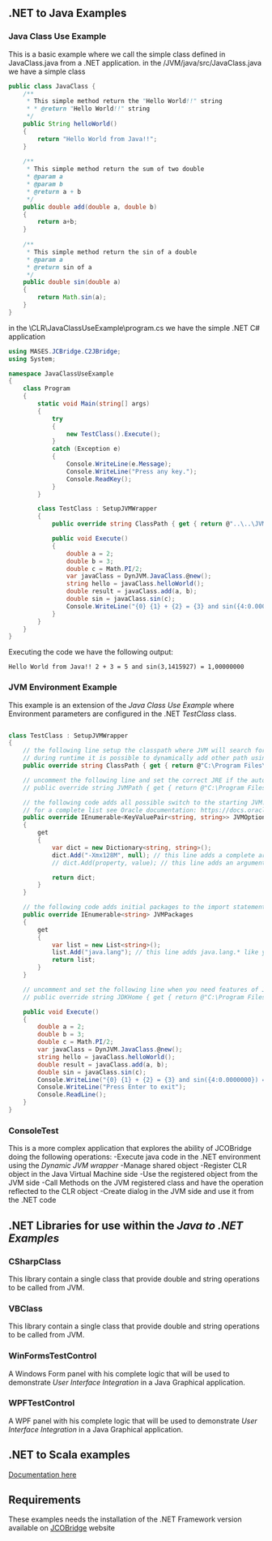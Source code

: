 ## .NET to Java Examples
### Java Class Use Example
This is a basic example where we call the simple class defined in JavaClass.java from a .NET application.
in the /JVM/java/src/JavaClass.java we have a simple class

```Java
public class JavaClass {
    /**
     * This simple method return the "Hello World!!" string
     * * @return "Hello World!!" string
     */
    public String helloWorld()
    {
        return "Hello World from Java!!";
    }
    
    /**
     * This simple method return the sum of two double
     * @param a
     * @param b
     * @return a + b
     */
    public double add(double a, double b)
    {
        return a+b;
    }
    
    /**
     * This simple method return the sin of a double
     * @param a
     * @return sin of a
     */
    public double sin(double a)
    {
        return Math.sin(a);
    }
}
```
in the \CLR\JavaClassUseExample\program.cs we have the simple .NET C# application

```c#
using MASES.JCBridge.C2JBridge;
using System;

namespace JavaClassUseExample
{
    class Program
    {
        static void Main(string[] args)
        {
            try
            {
                new TestClass().Execute();
            }
            catch (Exception e)
            {
                Console.WriteLine(e.Message);
                Console.WriteLine("Press any key.");
                Console.ReadKey();
            }
        }

        class TestClass : SetupJVMWrapper
        {
            public override string ClassPath { get { return @"..\..\JVM\Output"; } }

            public void Execute()
            {
                double a = 2;
                double b = 3;
                double c = Math.PI/2;
                var javaClass = DynJVM.JavaClass.@new();
                string hello = javaClass.helloWorld();
                double result = javaClass.add(a, b);
                double sin = javaClass.sin(c);
                Console.WriteLine("{0} {1} + {2} = {3} and sin({4:0.0000000}) = {5:0.00000000}", hello, a, b, result, c, sin);
            }
        }
    }
}

```
Executing the code we have the following output:
```
Hello World from Java!! 2 + 3 = 5 and sin(3,1415927) = 1,00000000
```
### JVM Environment Example

This example is an extension of the _Java Class Use Example_ where Environment parameters are configured in the .NET _TestClass_ class.

```c#

class TestClass : SetupJVMWrapper
{
    // the following line setup the classpath where JVM will search for classes
    // during runtime it is possible to dynamically add other path using a call like DynJVM.JVMHelper.addPath(<the path to add>);
    public override string ClassPath { get { return @"C:\Program Files\MASES Group\JCOB\Core;..\..\JVM\Java\Output"; } }

    // uncomment the following line and set the correct JRE if the automatic search system fails
    // public override string JVMPath { get { return @"C:\Program Files\Java\jre1.8.0_121\bin\server\jvm.dll"; } }

    // the following code adds all possible switch to the starting JVM.
    // for a complete list see Oracle documentation: https://docs.oracle.com/javase/8/docs/technotes/tools/windows/java.html
    public override IEnumerable<KeyValuePair<string, string>> JVMOptions
    {
        get
        {
            var dict = new Dictionary<string, string>();
            dict.Add("-Xmx128M", null); // this line adds a complete argument
            // dict.Add(property, value); // this line adds an argument like -Dproperty = value

            return dict;
        }
    }

    // the following code adds initial packages to the import statement.
    public override IEnumerable<string> JVMPackages
    {
        get
        {
            var list = new List<string>();
            list.Add("java.lang"); // this line adds java.lang.* like you do with "import java.lang.*" in Java
            return list;
        }
    }

    // uncomment and set the following line when you need features of JDK like the use of the compiler
    // public override string JDKHome { get { return @"C:\Program Files\Java\jdk1.8.0_121\"; } }

    public void Execute()
    {
        double a = 2;
        double b = 3;
        double c = Math.PI/2;
        var javaClass = DynJVM.JavaClass.@new();
        string hello = javaClass.helloWorld();
        double result = javaClass.add(a, b);
        double sin = javaClass.sin(c);
        Console.WriteLine("{0} {1} + {2} = {3} and sin({4:0.0000000}) = {5:0.00000000}", hello, a, b, result, c, sin);
        Console.WriteLine("Press Enter to exit");
        Console.ReadLine();
    }
}

```
### ConsoleTest
This is a more complex application that explores the ability of JCOBridge doing the following operations:
-Execute java code in the .NET environment using the _Dynamic JVM wrapper_
-Manage shared object
-Register CLR object in the Java Virtual Machine side
-Use the registered object from the JVM side
-Call Methods on the JVM registered class and have the operation reflected to the CLR object
-Create dialog in the JVM side and use it from the .NET code

## .NET Libraries for use within the _Java to .NET Examples_

### CSharpClass
This library contain a single class that provide double and string operations to be called from JVM.
### VBClass
This library contain a single class that provide double and string operations to be called from JVM.
### WinFormsTestControl
A Windows Form panel with his complete logic that will be used to demonstrate _User Interface Integration_ in a Java Graphical application.
### WPFTestControl
A WPF panel with his complete logic that will be used to demonstrate _User Interface Integration_ in a Java Graphical application.

## .NET to Scala examples
[Documentation here](ScalaClassUseExample/README.md)

## Requirements
These examples needs the installation of the .NET Framework version available on [JCOBridge](https://www.jcobridge.com) website